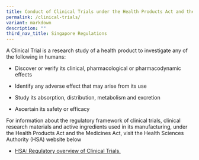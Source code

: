 ```yaml
---
title: Conduct of Clinical Trials under the Health Products Act and the Medicines Act
permalink: /clinical-trials/
variant: markdown
description: ""
third_nav_title: Singapore Regulations
---
```

<p>A Clinical Trial is a research study of a health product to investigate
any of the following in humans:</p>
<ul data-tight="true" class="tight">
<li>
<p>Discover or verify its clinical, pharmacological or pharmacodynamic effects</p>
</li>
<li>
<p>Identify any adverse effect that may arise from its use</p>
</li>
<li>
<p>Study its absorption, distribution, metabolism and excretion</p>
</li>
<li>
<p>Ascertain its safety or efficacy</p>
</li>
</ul>
<p>For information about the regulatory framework of clinical trials, clinical
research materials and active ingredients used in its manufacturing, under
the Health Products Act and the Medicines Act, visit the Health Sciences
Authority (HSA) website below</p>
<ul data-tight="true" class="tight">
<li>
<p><a href="https://www.hsa.gov.sg/clinical-trials" rel="noopener noreferrer nofollow" target="_blank">HSA: Regulatory overview of Clinical Trials.</a>
</p>
</li>
</ul>
<p></p>